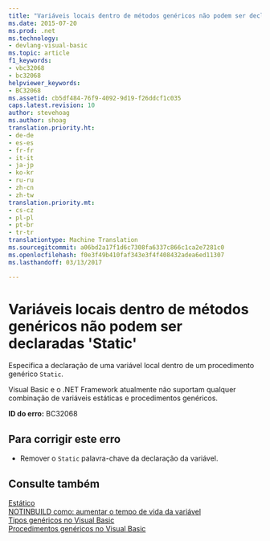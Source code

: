 ```yaml
---
title: "Variáveis locais dentro de métodos genéricos não podem ser declaradas &quot;Static&quot; | Documentos do Microsoft"
ms.date: 2015-07-20
ms.prod: .net
ms.technology:
- devlang-visual-basic
ms.topic: article
f1_keywords:
- vbc32068
- bc32068
helpviewer_keywords:
- BC32068
ms.assetid: cb5df484-76f9-4092-9d19-f26ddcf1c035
caps.latest.revision: 10
author: stevehoag
ms.author: shoag
translation.priority.ht:
- de-de
- es-es
- fr-fr
- it-it
- ja-jp
- ko-kr
- ru-ru
- zh-cn
- zh-tw
translation.priority.mt:
- cs-cz
- pl-pl
- pt-br
- tr-tr
translationtype: Machine Translation
ms.sourcegitcommit: a06bd2a17f1d6c7308fa6337c866c1ca2e7281c0
ms.openlocfilehash: f0e3f49b410faf343e3f4f408432adea6ed11307
ms.lasthandoff: 03/13/2017

---
```

# <a name="local-variables-within-generic-methods-cannot-be-declared-39static39"></a>Variáveis locais dentro de métodos genéricos não podem ser declaradas 'Static'
Especifica a declaração de uma variável local dentro de um procedimento genérico `Static`.  
  
 Visual Basic e o .NET Framework atualmente não suportam qualquer combinação de variáveis estáticas e procedimentos genéricos.  
  
 **ID do erro:** BC32068  
  
## <a name="to-correct-this-error"></a>Para corrigir este erro  
  
-   Remover o `Static` palavra-chave da declaração da variável.  
  
## <a name="see-also"></a>Consulte também  
 [Estático](../../visual-basic/language-reference/modifiers/static.md)   
 [NOTINBUILD como: aumentar o tempo de vida da variável](http://msdn.microsoft.com/en-us/04e7c56c-1db0-4fe5-a678-859a39ec654b)   
 [Tipos genéricos no Visual Basic](../../visual-basic/programming-guide/language-features/data-types/generic-types.md)   
 [Procedimentos genéricos no Visual Basic](../../visual-basic/programming-guide/language-features/data-types/generic-procedures.md)
